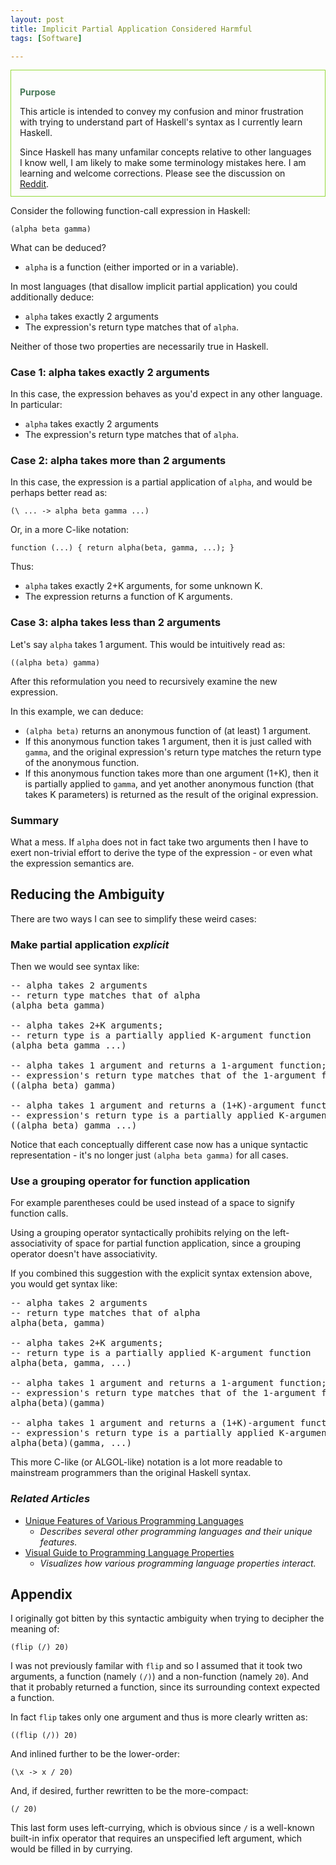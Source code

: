 ```yaml
---
layout: post
title: Implicit Partial Application Considered Harmful
tags: [Software]

---
```


<!--
<div style="padding: .8em 1em .8em; margin-bottom: 1em; border: 1px solid #94da3a;">
    <p style="font-weight: bold; color: #487858;">
        Audience
    </p>
    <p style="margin-bottom: 0em;">
        I assume familiarity with the Haskell programming language or some other language that supports calling a function with less arguments than the function's signature requires. In academic-speak, this is called "partial application of a function".
    </p>
</div>
-->

<div style="padding: .8em 1em .8em; margin-bottom: 1em; border: 1px solid #94da3a;">
    <p style="font-weight: bold; color: #487858;">
        Purpose
    </p>
    <p>
        This article is intended to convey my confusion and minor frustration
        with trying to understand part of Haskell's syntax as I currently
        learn Haskell.
    </p>
    <p style="margin-bottom: 0em;">
        Since Haskell has many unfamilar concepts relative to other languages
        I know well, I am likely to make some terminology mistakes here. I am
        learning and welcome corrections. Please see the discussion on
        <a href="http://www.reddit.com/r/haskell/comments/1elklu/currying_considered_harmful/">Reddit</a>.
    </p>
</div>

Consider the following function-call expression in Haskell:

```
(alpha beta gamma)
```

What can be deduced?

* `alpha` is a function (either imported or in a variable).

In most languages (that disallow implicit partial application) you could additionally deduce:

* `alpha` takes exactly 2 arguments
* The expression's return type matches that of `alpha`.

Neither of those two properties are necessarily true in Haskell.

### Case 1: alpha takes exactly 2 arguments

In this case, the expression behaves as you'd expect in any other language. In particular:

* `alpha` takes exactly 2 arguments
* The expression's return type matches that of `alpha`.

### Case 2: alpha takes more than 2 arguments

In this case, the expression is a partial application of `alpha`, and would be perhaps better read as:

`(\ ... -> alpha beta gamma ...)`

Or, in a more C-like notation:

`function (...) { return alpha(beta, gamma, ...); }`

Thus:

* `alpha` takes exactly 2+K arguments, for some unknown K.
* The expression returns a function of K arguments.

### Case 3: alpha takes less than 2 arguments

Let's say `alpha` takes 1 argument. This would be intuitively read as:

`((alpha beta) gamma)`

After this reformulation you need to recursively examine the new expression. 

In this example, we can deduce:

* `(alpha beta)` returns an anonymous function of (at least) 1 argument.
* If this anonymous function takes 1 argument, then it is just called with `gamma`, and the original expression's return type matches the return type of the anonymous function.
* If this anonymous function takes more than one argument (1+K), then it is partially applied to `gamma`, and yet another anonymous function (that takes K parameters) is returned as the result of the original expression.

### Summary

What a mess. If `alpha` does not in fact take two arguments then I have to exert non-trivial effort to derive the type of the expression - or even what the expression semantics are.

## Reducing the Ambiguity

There are two ways I can see to simplify these weird cases:

### Make partial application *explicit*

Then we would see syntax like:

<pre>
-- alpha takes 2 arguments
-- return type matches that of alpha
(alpha beta gamma)

-- alpha takes 2+K arguments;
-- return type is a partially applied K-argument function
(alpha beta gamma ...)   

-- alpha takes 1 argument and returns a 1-argument function;
-- expression's return type matches that of the 1-argument function
((alpha beta) gamma)

-- alpha takes 1 argument and returns a (1+K)-argument function;
-- expression's return type is a partially applied K-argument function
((alpha beta) gamma ...)
</pre>

Notice that each conceptually different case now has a unique syntactic representation - it's no longer just `(alpha beta gamma)` for all cases.

### Use a grouping operator for function application

For example parentheses could be used instead of a space to signify function calls.

Using a grouping operator syntactically prohibits relying on the left-associativity of space for partial function application, since a grouping operator doesn't have associativity.

If you combined this suggestion with the explicit syntax extension above, you would get syntax like:

<pre>
-- alpha takes 2 arguments
-- return type matches that of alpha
alpha(beta, gamma)

-- alpha takes 2+K arguments;
-- return type is a partially applied K-argument function
alpha(beta, gamma, ...)   

-- alpha takes 1 argument and returns a 1-argument function;
-- expression's return type matches that of the 1-argument function
alpha(beta)(gamma)

-- alpha takes 1 argument and returns a (1+K)-argument function;
-- expression's return type is a partially applied K-argument function
alpha(beta)(gamma, ...)
</pre>

This more C-like (or ALGOL-like) notation is a lot more readable to mainstream programmers than the original Haskell syntax.

### *Related Articles*

* [Unique Features of Various Programming Languages](/articles/2013/01/29/unique-features-of-various-programming-languages/)
    * *Describes several other programming languages and their unique features.*
* [Visual Guide to Programming Language Properties](/articles/2013/02/20/visual-guide-to-programming-language-properties/)
    * *Visualizes how various programming language properties interact.*


## Appendix

I originally got bitten by this syntactic ambiguity when trying to decipher the meaning of:

```
(flip (/) 20)
```

I was not previously familar with `flip` and so I assumed that it took two arguments, a function (namely `(/)`) and a non-function (namely `20`). And that it probably returned a function, since its surrounding context expected a function.

In fact `flip` takes only one argument and thus is more clearly written as:

```
((flip (/)) 20)
```

And inlined further to be the lower-order:

```
(\x -> x / 20)
```

And, if desired, further rewritten to be the more-compact:

```
(/ 20)
```

This last form uses left-currying, which is obvious since `/` is a well-known built-in infix operator that requires an unspecified left argument, which would be filled in by currying.